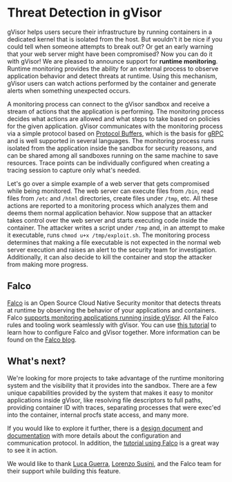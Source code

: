 # Threat Detection in gVisor

gVisor helps users secure their infrastructure by running containers in a
dedicated kernel that is isolated from the host. But wouldn't it be nice if you
could tell when someone attempts to break out? Or get an early warning that your
web server might have been compromised? Now you can do it with gVisor! We are
pleased to announce support for **runtime monitoring**. Runtime monitoring
provides the ability for an external process to observe application behavior and
detect threats at runtime. Using this mechanism, gVisor users can watch actions
performed by the container and generate alerts when something unexpected occurs.

A monitoring process can connect to the gVisor sandbox and receive a stream of
actions that the application is performing. The monitoring process decides what
actions are allowed and what steps to take based on policies for the given
application. gVisor communicates with the monitoring process via a simple
protocol based on
[Protocol Buffers](https://developers.google.com/protocol-buffers), which is the
basis for [gRPC](https://grpc.io/) and is well supported in several languages.
The monitoring process runs isolated from the application inside the sandbox for
security reasons, and can be shared among all sandboxes running on the same
machine to save resources. Trace points can be individually configured when
creating a tracing session to capture only what's needed.

Let's go over a simple example of a web server that gets compromised while being
monitored. The web server can execute files from `/bin`, read files from `/etc`
and `/html` directories, create files under `/tmp`, etc. All these actions are
reported to a monitoring process which analyzes them and deems them normal
application behavior. Now suppose that an attacker takes control over the web
server and starts executing code inside the container. The attacker writes a
script under `/tmp` and, in an attempt to make it executable, runs `chmod u+x
/tmp/exploit.sh`. The monitoring process determines that making a file
executable is not expected in the normal web server execution and raises an
alert to the security team for investigation. Additionally, it can also decide
to kill the container and stop the attacker from making more progress.

## Falco

[Falco](https://falco.org/) is an Open Source Cloud Native Security monitor that
detects threats at runtime by observing the behavior of your applications and
containers. Falco
[supports monitoring applications running inside gVisor](https://falco.org/blog/falco-0-32-1/).
All the Falco rules and tooling work seamlessly with gVisor. You can use
[this tutorial](https://gvisor.dev/docs/tutorials/falco/) to learn how to
configure Falco and gVisor together. More information can be found on the
[Falco blog](https://falco.org/blog/intro-gvisor-falco/).

## What's next?

We're looking for more projects to take advantage of the runtime monitoring
system and the visibility that it provides into the sandbox. There are a few
unique capabilities provided by the system that makes it easy to monitor
applications inside gVisor, like resolving file descriptors to full paths,
providing container ID with traces, separating processes that were exec'ed into
the container, internal procfs state access, and many more.

If you would like to explore it further, there is a
[design document](https://docs.google.com/document/d/1RQQKzeFpO-zOoBHZLA-tr5Ed_bvAOLDqgGgKhqUff2A)
and
[documentation](https://github.com/google/gvisor/tree/master/pkg/sentry/seccheck/README.md)
with more details about the configuration and communication protocol. In
addition, the [tutorial using Falco](https://gvisor.dev/docs/tutorials/falco/)
is a great way to see it in action.

We would like to thank [Luca Guerra](https://github.com/LucaGuerra),
[Lorenzo Susini](https://github.com/loresuso), and the Falco team for their
support while building this feature.
